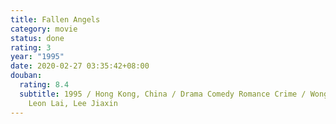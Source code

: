 ```yaml
---
title: Fallen Angels
category: movie
status: done
rating: 3
year: "1995"
date: 2020-02-27 03:35:42+08:00
douban:
  rating: 8.4
  subtitle: 1995 / Hong Kong, China / Drama Comedy Romance Crime / Wong Kar-wai /
    Leon Lai, Lee Jiaxin
---
```



